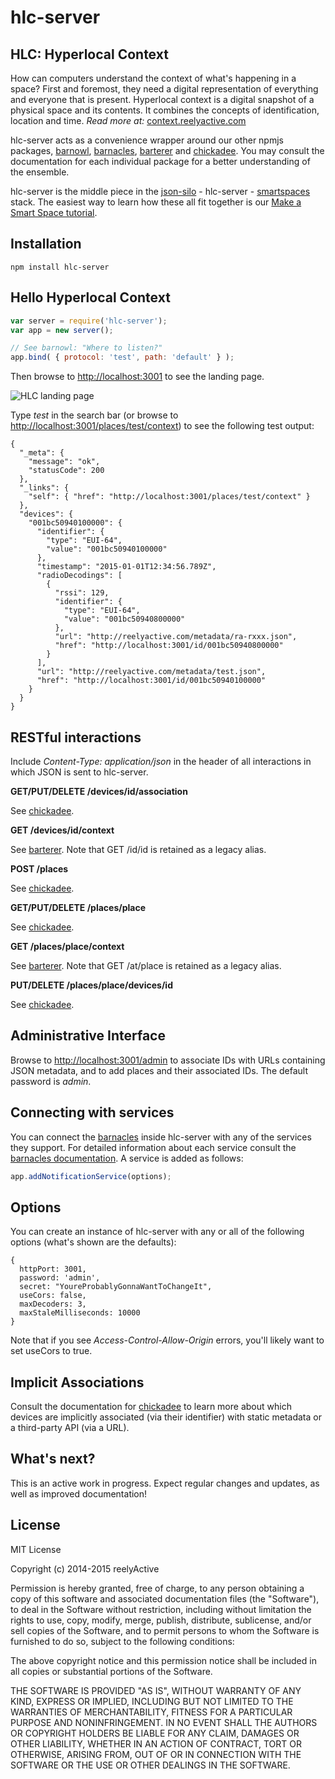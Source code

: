 hlc-server
==========


HLC: Hyperlocal Context
-----------------------

How can computers understand the context of what's happening in a space? First and foremost, they need a digital representation of everything and everyone that is present.  Hyperlocal context is a digital snapshot of a physical space and its contents. It combines the concepts of identification, location and time.  _Read more at:_ [context.reelyactive.com](http://context.reelyactive.com/context.html)

hlc-server acts as a convenience wrapper around our other npmjs packages, [barnowl](https://www.npmjs.org/package/barnowl), [barnacles](https://www.npmjs.org/package/barnacles), [barterer](https://www.npmjs.org/package/barterer) and [chickadee](https://www.npmjs.org/package/chickadee).  You may consult the documentation for each individual package for a better understanding of the ensemble.

hlc-server is the middle piece in the [json-silo](https://www.npmjs.org/package/json-silo) - hlc-server - [smartspaces](https://www.npmjs.org/package/smartspaces) stack.  The easiest way to learn how these all fit together is our [Make a Smart Space tutorial](http://reelyactive.github.io/make-a-smartspace.html).


Installation
------------

    npm install hlc-server


Hello Hyperlocal Context
------------------------

```javascript
var server = require('hlc-server');
var app = new server();

// See barnowl: "Where to listen?"
app.bind( { protocol: 'test', path: 'default' } );
```

Then browse to [http://localhost:3001](http://localhost:3001) to see the landing page.

![HLC landing page](http://reelyactive.com/images/hlc-landing.png)

Type _test_ in the search bar (or browse to [http://localhost:3001/places/test/context](http://localhost:3001/places/test/context)) to see the following test output:

    {
      "_meta": {
        "message": "ok",
        "statusCode": 200
      },
      "_links": {
        "self": { "href": "http://localhost:3001/places/test/context" }
      },
      "devices": {
        "001bc50940100000": {
          "identifier": {
            "type": "EUI-64",
            "value": "001bc50940100000"
          },
          "timestamp": "2015-01-01T12:34:56.789Z",
          "radioDecodings": [
            {
              "rssi": 129,
              "identifier": {
                "type": "EUI-64",
                "value": "001bc50940800000"
              },
              "url": "http://reelyactive.com/metadata/ra-rxxx.json",
              "href": "http://localhost:3001/id/001bc50940800000"
            }
          ],
          "url": "http://reelyactive.com/metadata/test.json",
          "href": "http://localhost:3001/id/001bc50940100000"
        }
      }
    }


RESTful interactions
--------------------

Include _Content-Type: application/json_ in the header of all interactions in which JSON is sent to hlc-server.

__GET/PUT/DELETE /devices/id/association__

See [chickadee](https://www.npmjs.org/package/chickadee).

__GET /devices/id/context__

See [barterer](https://www.npmjs.org/package/barterer).  Note that GET /id/id is retained as a legacy alias.

__POST /places__

See [chickadee](https://www.npmjs.org/package/chickadee).

__GET/PUT/DELETE /places/place__

See [chickadee](https://www.npmjs.org/package/chickadee).

__GET /places/place/context__

See [barterer](https://www.npmjs.org/package/barterer).  Note that GET /at/place is retained as a legacy alias.

__PUT/DELETE /places/place/devices/id__

See [chickadee](https://www.npmjs.org/package/chickadee).


Administrative Interface
------------------------

Browse to [http://localhost:3001/admin](http://localhost:3001/admin) to associate IDs with URLs containing JSON metadata, and to add places and their associated IDs.  The default password is _admin_.


Connecting with services
------------------------

You can connect the [barnacles](https://www.npmjs.org/package/barnacles) inside hlc-server with any of the services they support.  For detailed information about each service consult the [barnacles documentation](https://www.npmjs.org/package/barnacles).  A service is added as follows:

```javascript
app.addNotificationService(options);
```


Options
-------

You can create an instance of hlc-server with any or all of the following options (what's shown are the defaults):

    {
      httpPort: 3001,
      password: 'admin',
      secret: "YoureProbablyGonnaWantToChangeIt",
      useCors: false,
      maxDecoders: 3,
      maxStaleMilliseconds: 10000
    }

Note that if you see _Access-Control-Allow-Origin_ errors, you'll likely want to set useCors to true.


Implicit Associations
---------------------

Consult the documentation for [chickadee](https://www.npmjs.org/package/chickadee) to learn more about which devices are implicitly associated (via their identifier) with static metadata or a third-party API (via a URL).


What's next?
------------

This is an active work in progress.  Expect regular changes and updates, as well as improved documentation!


License
-------

MIT License

Copyright (c) 2014-2015 reelyActive

Permission is hereby granted, free of charge, to any person obtaining a copy of this software and associated documentation files (the "Software"), to deal in the Software without restriction, including without limitation the rights to use, copy, modify, merge, publish, distribute, sublicense, and/or sell copies of the Software, and to permit persons to whom the Software is furnished to do so, subject to the following conditions:

The above copyright notice and this permission notice shall be included in all copies or substantial portions of the Software.

THE SOFTWARE IS PROVIDED "AS IS", WITHOUT WARRANTY OF ANY KIND, EXPRESS OR 
IMPLIED, INCLUDING BUT NOT LIMITED TO THE WARRANTIES OF MERCHANTABILITY, 
FITNESS FOR A PARTICULAR PURPOSE AND NONINFRINGEMENT. IN NO EVENT SHALL THE 
AUTHORS OR COPYRIGHT HOLDERS BE LIABLE FOR ANY CLAIM, DAMAGES OR OTHER 
LIABILITY, WHETHER IN AN ACTION OF CONTRACT, TORT OR OTHERWISE, ARISING FROM, 
OUT OF OR IN CONNECTION WITH THE SOFTWARE OR THE USE OR OTHER DEALINGS IN 
THE SOFTWARE.

